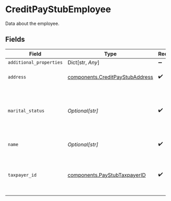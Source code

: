 # CreditPayStubEmployee

Data about the employee.


## Fields

| Field                                                                          | Type                                                                           | Required                                                                       | Description                                                                    |
| ------------------------------------------------------------------------------ | ------------------------------------------------------------------------------ | ------------------------------------------------------------------------------ | ------------------------------------------------------------------------------ |
| `additional_properties`                                                        | Dict[str, *Any*]                                                               | :heavy_minus_sign:                                                             | N/A                                                                            |
| `address`                                                                      | [components.CreditPayStubAddress](../../models/shared/creditpaystubaddress.md) | :heavy_check_mark:                                                             | Address on the pay stub.                                                       |
| `marital_status`                                                               | *Optional[str]*                                                                | :heavy_check_mark:                                                             | Marital status of the employee - either `SINGLE` or `MARRIED`.                 |
| `name`                                                                         | *Optional[str]*                                                                | :heavy_check_mark:                                                             | The name of the employee.                                                      |
| `taxpayer_id`                                                                  | [components.PayStubTaxpayerID](../../models/shared/paystubtaxpayerid.md)       | :heavy_check_mark:                                                             | Taxpayer ID of the individual receiving the paystub.                           |